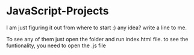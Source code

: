 # JavaScript-Projects

I am just figuring it out from where to start :) any idea? write a line to me.

To see any of them just open the folder and run index.html file.
to see the funtionality, you need to open the .js file
